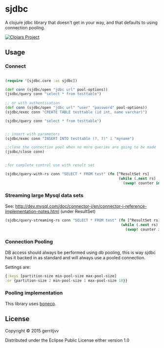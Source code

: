 # sjdbc

A clojure jdbc library that doesn't get in your way, and that defaults to using connection pooling.


[![Clojars Project](http://clojars.org/sjdbc/latest-version.svg)](http://clojars.org/sjdbc)

## Usage

### Connect

```clojure

(require '[sjdbc.core :as sjdbc])

(def conn (sjdbc/open "jdbc url" pool-options))
(jsdbc/query conn "select * from testtable")
  
;; or with authentication
(def conn (sjdbc/open "jdbc url" "user" "password" pool-options))
(sjdbc/exec conn "CREATE TABLE testtable (id int, name varchar)")

(sjdbc/query conn "select * from testtable")


;; insert with parameters
(sjdbc/exec conn "INSERT INTO testtable (?, ?)" 1 "myname")

;;close the connection pool when no more queries are going to be made
(jsdbc/close conn)
  

```

```clojure
;for complete control use with result set

(sjdbc/query-with-rs conn "SELECT * FROM test" (fn [^ResultSet rs]
                                                    (while (.next rs)
                                                      (swap! counter inc))))
```

### Streaming large Mysql data sets 

See: http://dev.mysql.com/doc/connector-j/en/connector-j-reference-implementation-notes.html (under ResultSet)

```clojure
(sjdbc/query-streaming-rs conn "SELECT * FROM test" (fn [^ResultSet rs]
                                                     (while (.next rs)
                                                       (swap! counter inc))))

```

### Connection Pooling

DB access should always be performed using db pooling, this is way sjdbc has it backed in as standard and 
will always use a pooled connection.

Settings are:

```clojure
{:keys [partition-size min-pool-size max-pool-size] 
:or {partition-size 2 min-pool-size 1 max-pool-size 10}}
```

### Pooling implementation

This library uses [bonecp](https://jolbox.com/).

## License

Copyright © 2015 gerritjvv

Distributed under the Eclipse Public License either version 1.0
